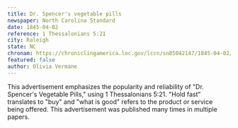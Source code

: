 ```yaml
---
title: Dr. Spencer's vegetable pills
newspaper: North Carolina Standard
date: 1845-04-02
reference: 1 Thessalonians 5:21
city: Raleigh
state: NC
chronam: https://chroniclingamerica.loc.gov/lccn/sn85042147/1845-04-02/ed-1/seq-4/#words=prove+things+hold+fast+good
featured: false
author: Olivia Vermane
---
```



This advertisement emphasizes the popularity and reliability of "Dr. Spencer's Vegetable Pills," using 1 Thessalonians 5:21. "Hold fast" translates to "buy" and "what is good" refers to the product or service being offered. This advertisement was published many times in multiple papers. 

